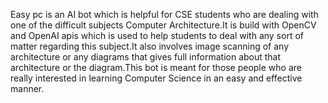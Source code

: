 Easy pc is an AI bot which is helpful for CSE students who are dealing with one of the difficult subjects Computer Architecture.It is build with OpenCV and OpenAI apis which is used to help students to deal with any sort of matter regarding this subject.It also involves image scanning of any architecture or any diagrams that gives full information about that architecture or the diagram.This bot is meant for those people who are really interested in learning Computer Science in an easy and effective manner.
